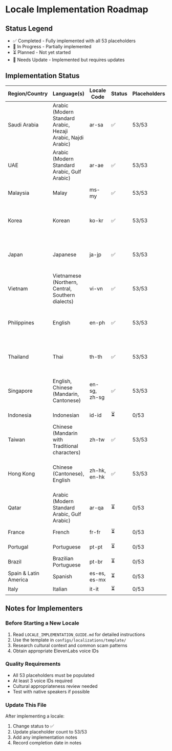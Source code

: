 # Locale Implementation Roadmap

## Status Legend
- ✅ Completed - Fully implemented with all 53 placeholders
- 🚧 In Progress - Partially implemented
- ⏳ Planned - Not yet started
- 🔄 Needs Update - Implemented but requires updates

## Implementation Status

| Region/Country      | Language(s)                                                      | Locale Code | Status | Placeholders | Implementation Notes |
|---------------------|------------------------------------------------------------------|-------------|--------|--------------|---------------------|
| Saudi Arabia        | Arabic (Modern Standard Arabic, Hezaji Arabic, Najdi Arabic)    | ar-sa       | ✅      | 53/53        | Completed with full placeholder coverage |
| UAE                 | Arabic (Modern Standard Arabic, Gulf Arabic)                    | ar-ae       | ✅      | 53/53        | Completed with full placeholder coverage |
| Malaysia            | Malay                                                            | ms-my       | ✅      | 53/53        | Completed with full placeholder coverage |
| Korea               | Korean                                                           | ko-kr       | ✅      | 53/53        | Completed 2025-08-04 - Researched with web search |
| Japan               | Japanese                                                         | ja-jp       | ✅      | 53/53        | Completed 2025-08-04 - Researched with web search |
| Vietnam             | Vietnamese (Northern, Central, Southern dialects)               | vi-vn       | ✅      | 53/53        | Completed 2025-08-04 - Researched with web search |
| Philippines         | English                                                          | en-ph       | ✅      | 53/53        | Completed 2025-08-04 - Researched with web search |
| Thailand            | Thai                                                             | th-th       | ✅      | 53/53        | Completed 2025-08-04 - Researched with web search |
| Singapore           | English, Chinese (Mandarin, Cantonese)                          | en-sg, zh-sg| ✅      | 53/53        | Completed 2025-08-04 - Researched with web search |
| Indonesia           | Indonesian                                                       | id-id       | ⏳      | 0/53         | Large population |
| Taiwan              | Chinese (Mandarin with Traditional characters)                  | zh-tw       | ✅      | 53/53        | Completed 2025-08-04 - Researched with web search |
| Hong Kong           | Chinese (Cantonese), English                                     | zh-hk, en-hk| ✅      | 53/53        | Completed 2025-08-04 - Researched with web search |
| Qatar               | Arabic (Modern Standard Arabic, Gulf Arabic)                    | ar-qa       | ⏳      | 0/53         | Similar to UAE Arabic |
| France              | French                                                           | fr-fr       | ⏳      | 0/53         | European market |
| Portugal            | Portuguese                                                       | pt-pt       | ⏳      | 0/53         | European Portuguese |
| Brazil              | Brazilian Portuguese                                             | pt-br       | ⏳      | 0/53         | Different from pt-pt |
| Spain & Latin America | Spanish                                                       | es-es, es-mx| ⏳      | 0/53         | Regional variations |
| Italy               | Italian                                                          | it-it       | ⏳      | 0/53         | - |


## Notes for Implementers

### Before Starting a New Locale
1. Read `LOCALE_IMPLEMENTATION_GUIDE.md` for detailed instructions
2. Use the template in `configs/localizations/template/`
3. Research cultural context and common scam patterns
4. Obtain appropriate ElevenLabs voice IDs

### Quality Requirements
- All 53 placeholders must be populated
- At least 3 voice IDs required
- Cultural appropriateness review needed
- Test with native speakers if possible

### Update This File
After implementing a locale:
1. Change status to ✅
2. Update placeholder count to 53/53
3. Add any implementation notes
4. Record completion date in notes